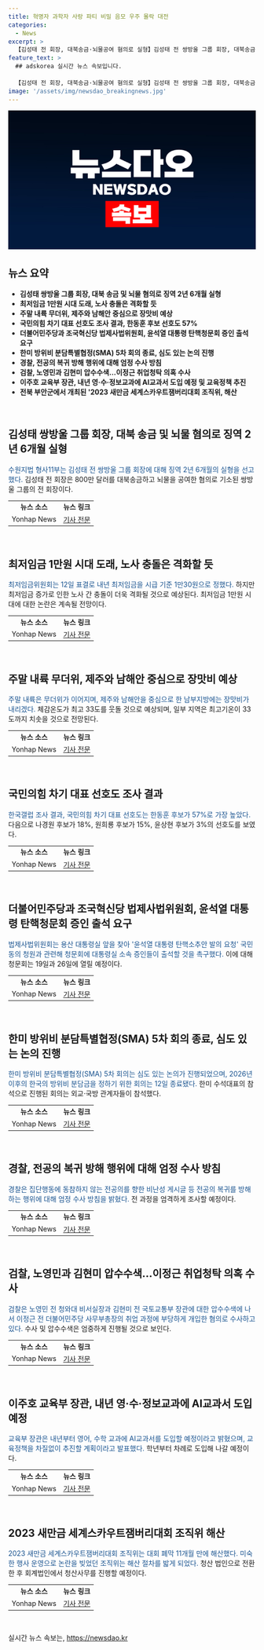 ```yaml
---
title: 혁명자 과학자 사랑 파티 비밀 음모 우주 몰락 대전
categories:
  - News
excerpt: >
  【김성태 전 회장, 대북송금·뇌물공여 혐의로 실형】김성태 전 쌍방울 그룹 회장, 대북송금 및 뇌물공여 혐의로 징역 2년 6개월 실형선고. 수원지법 형사11부는 외국환거래법 위반 등으로 12일 징역형을 선고했다. 김 전 회장은 800만 달러 대북송금과 뇌물공여 등으로 기소돼 1심에서 징역 2년 6개월, 징역 1년에 집행유예 2년을 선고받았다. 김 회장은 실형 선고 후 취재진의 질문에 답했다.【출처: 연합뉴스】
feature_text: >
  ## adskorea 실시간 뉴스 속보입니다.

  【김성태 전 회장, 대북송금·뇌물공여 혐의로 실형】김성태 전 쌍방울 그룹 회장, 대북송금 및 뇌물공여 혐의로 징역 2년 6개월 실형선고. 수원지법 형사11부는 외국환거래법 위반 등으로 12일 징역형을 선고했다. 김 전 회장은 800만 달러 대북송금과 뇌물공여 등으로 기소돼 1심에서 징역 2년 6개월, 징역 1년에 집행유예 2년을 선고받았다. 김 회장은 실형 선고 후 취재진의 질문에 답했다.【출처: 연합뉴스】
image: '/assets/img/newsdao_breakingnews.jpg'
---
```


<p><img src="/assets/img/newsdao_breakingnews.jpg" alt="adskorea 속보" /></p>

<h2 data-ke-size="size26">뉴스 요약</h2>

<ul>
    <li><b>김성태 쌍방울 그룹 회장, 대북 송금 및 뇌물 혐의로 징역 2년 6개월 실형</b></li>
    <li><b>최저임금 1만원 시대 도래, 노사 충돌은 격화할 듯</b></li>
    <li><b>주말 내륙 무더위, 제주와 남해안 중심으로 장맛비 예상</b></li>
    <li><b>국민의힘 차기 대표 선호도 조사 결과, 한동훈 후보 선호도 57%</b></li>
    <li><b>더불어민주당과 조국혁신당 법제사법위원회, 윤석열 대통령 탄핵청문회 증인 출석 요구</b></li>
    <li><b>한미 방위비 분담특별협정(SMA) 5차 회의 종료, 심도 있는 논의 진행</b></li>
    <li><b>경찰, 전공의 복귀 방해 행위에 대해 엄정 수사 방침</b></li>
    <li><b>검찰, 노영민과 김현미 압수수색…이정근 취업청탁 의혹 수사</b></li>
    <li><b>이주호 교육부 장관, 내년 영·수·정보교과에 AI교과서 도입 예정 및 교육정책 추진</b></li>
    <li><b>전북 부안군에서 개최된 '2023 새만금 세계스카우트잼버리대회 조직위, 해산</b></li>
</ul>

<p data-ke-size="size16">&nbsp;</p>

<h2 data-ke-size="size26">김성태 쌍방울 그룹 회장, 대북 송금 및 뇌물 혐의로 징역 2년 6개월 실형</h2>

<p><span style="color: #1a5490;">수원지법 형사11부는 김성태 전 쌍방울 그룹 회장에 대해 징역 2년 6개월의 실형을 선고했다.</span> 김성태 전 회장은 800만 달러를 대북송금하고 뇌물을 공여한 혐의로 기소된 쌍방울 그룹의 전 회장이다.</p>

<table>
    <tr>
        <td style="text-align: center; height: 17px;"><b>뉴스 소스</b></td>
        <td style="text-align: center; height: 17px;"><b>뉴스 링크</b></td>
    </tr>
    <tr>
        <td style="text-align: center; height: 17px;">Yonhap News</td>
        <td style="text-align: center; height: 17px;"><a href="https://www.yna.co.kr/view/AKR20240712099452061">기사 전문</a></td>
    </tr>
</table>

<p data-ke-size="size16">&nbsp;</p>

<h2 data-ke-size="size26">최저임금 1만원 시대 도래, 노사 충돌은 격화할 듯</h2>

<p><span style="color: #1a5490;">최저임금위원회는 12일 표결로 내년 최저임금을 시급 기준 1만30원으로 정했다.</span> 하지만 최저임금 증가로 인한 노사 간 충돌이 더욱 격화될 것으로 예상된다. 최저임금 1만원 시대에 대한 논란은 계속될 전망이다.</p>

<table>
    <tr>
        <td style="text-align: center; height: 17px;"><b>뉴스 소스</b></td>
        <td style="text-align: center; height: 17px;"><b>뉴스 링크</b></td>
    </tr>
    <tr>
        <td style="text-align: center; height: 17px;">Yonhap News</td>
        <td style="text-align: center; height: 17px;"><a href="https://www.yna.co.kr/view/AKR20240712075700530">기사 전문</a></td>
    </tr>
</table>

<p data-ke-size="size16">&nbsp;</p>

<h2 data-ke-size="size26">주말 내륙 무더위, 제주와 남해안 중심으로 장맛비 예상</h2>

<p><span style="color: #1a5490;">주말 내륙은 무더위가 이어지며, 제주와 남해안을 중심으로 한 남부지방에는 장맛비가 내리겠다.</span> 체감온도가 최고 33도를 웃돌 것으로 예상되며, 일부 지역은 최고기온이 33도까지 치솟을 것으로 전망된다.</p>

<table>
    <tr>
        <td style="text-align: center; height: 17px;"><b>뉴스 소스</b></td>
        <td style="text-align: center; height: 17px;"><b>뉴스 링크</b></td>
    </tr>
    <tr>
        <td style="text-align: center; height: 17px;">Yonhap News</td>
        <td style="text-align: center; height: 17px;"><a href="https://www.yna.co.kr/AKR20240712137600530">기사 전문</a></td>
    </tr>
</table>

<p data-ke-size="size16">&nbsp;</p>

<h2 data-ke-size="size26">국민의힘 차기 대표 선호도 조사 결과</h2>

<p><span style="color: #1a5490;">한국갤럽 조사 결과, 국민의힘 차기 대표 선호도는 한동훈 후보가 57%로 가장 높았다.</span> 다음으로 나경원 후보가 18%, 원희룡 후보가 15%, 윤상현 후보가 3%의 선호도를 보였다.</p>

<table>
    <tr>
        <td style="text-align: center; height: 17px;"><b>뉴스 소스</b></td>
        <td style="text-align: center; height: 17px;"><b>뉴스 링크</b></td>
    </tr>
    <tr>
        <td style="text-align: center; height: 17px;">Yonhap News</td>
        <td style="text-align: center; height: 17px;"><a href="https://www.yna.co.kr/view/AKR20240712067700001">기사 전문</a></td>
    </tr>
</table>

<p data-ke-size="size16">&nbsp;</p>

<h2 data-ke-size="size26">더불어민주당과 조국혁신당 법제사법위원회, 윤석열 대통령 탄핵청문회 증인 출석 요구</h2>

<p><span style="color: #1a5490;">법제사법위원회는 용산 대통령실 앞을 찾아 '윤석열 대통령 탄핵소추안 발의 요청' 국민동의 청원과 관련해 청문회에 대통령실 소속 증인들이 출석할 것을 촉구했다.</span> 이에 대해 청문회는 19일과 26일에 열릴 예정이다.</p>

<table>
    <tr>
        <td style="text-align: center; height: 17px;"><b>뉴스 소스</b></td>
        <td style="text-align: center; height: 17px;"><b>뉴스 링크</b></td>
    </tr>
    <tr>
        <td style="text-align: center; height: 17px;">Yonhap News</td>
        <td style="text-align: center; height: 17px;"><a href="https://www.yna.co.kr/view/AKR20240712106600001">기사 전문</a></td>
    </tr>
</table>

<p data-ke-size="size16">&nbsp;</p>

<h2 data-ke-size="size26">한미 방위비 분담특별협정(SMA) 5차 회의 종료, 심도 있는 논의 진행</h2>

<p><span style="color: #1a5490;">한미 방위비 분담특별협정(SMA) 5차 회의는 심도 있는 논의가 진행되었으며, 2026년 이후의 한국의 방위비 분담금을 정하기 위한 회의는 12일 종료됐다.</span> 한미 수석대표의 참석으로 진행된 회의는 외교·국방 관계자들이 참석했다.</p>

<table>
    <tr>
        <td style="text-align: center; height: 17px;"><b>뉴스 소스</b></td>
        <td style="text-align: center; height: 17px;"><b>뉴스 링크</b></td>
    </tr>
    <tr>
        <td style="text-align: center; height: 17px;">Yonhap News</td>
        <td style="text-align: center; height: 17px;"><a href="https://www.yna.co.kr/view/AKR20240712120351504">기사 전문</a></td>
    </tr>
</table>

<p data-ke-size="size16">&nbsp;</p>

<h2 data-ke-size="size26">경찰, 전공의 복귀 방해 행위에 대해 엄정 수사 방침</h2>

<p><span style="color: #1a5490;">경찰은 집단행동에 동참하지 않는 전공의를 향한 비난성 게시글 등 전공의 복귀를 방해하는 행위에 대해 엄정 수사 방침을 밝혔다.</span> 전 과정을 엄격하게 조사할 예정이다.</p>

<table>
    <tr>
        <td style="text-align: center; height: 17px;"><b>뉴스 소스</b></td>
        <td style="text-align: center; height: 17px;"><b>뉴스 링크</b></td>
    </tr>
    <tr>
        <td style="text-align: center; height: 17px;">Yonhap News</td>
        <td style="text-align: center; height: 17px;"><a href="https://www.yna.co.kr/view/AKR20240712119000004">기사 전문</a></td>
    </tr>
</table>

<p data-ke-size="size16">&nbsp;</p>

<h2 data-ke-size="size26">검찰, 노영민과 김현미 압수수색…이정근 취업청탁 의혹 수사</h2>

<p><span style="color: #1a5490;">검찰은 노영민 전 청와대 비서실장과 김현미 전 국토교통부 장관에 대한 압수수색에 나서 이정근 전 더불어민주당 사무부총장의 취업 과정에 부당하게 개입한 혐의로 수사하고 있다.</span> 수사 및 압수수색은 엄중하게 진행될 것으로 보인다.</p>

<table>
    <tr>
        <td style="text-align: center; height: 17px;"><b>뉴스 소스</b></td>
        <td style="text-align: center; height: 17px;"><b>뉴스 링크</b></td>
    </tr>
    <tr>
        <td style="text-align: center; height: 17px;">Yonhap News</td>
        <td style="text-align: center; height: 17px;"><a href="https://www.yna.co.kr/view/AKR20240712081351004">기사 전문</a></td>
    </tr>
</table>

<p data-ke-size="size16">&nbsp;</p>

<h2 data-ke-size="size26">이주호 교육부 장관, 내년 영·수·정보교과에 AI교과서 도입 예정</h2>

<p><span style="color: #1a5490;">교육부 장관은 내년부터 영어, 수학 교과에 AI교과서를 도입할 예정이라고 밝혔으며, 교육정책을 차질없이 추진할 계획이라고 발표했다.</span> 학년부터 차례로 도입해 나갈 예정이다.</p>

<table>
    <tr>
        <td style="text-align: center; height: 17px;"><b>뉴스 소스</b></td>
        <td style="text-align: center; height: 17px;"><b>뉴스 링크</b></td>
    </tr>
    <tr>
        <td style="text-align: center; height: 17px;">Yonhap News</td>
        <td style="text-align: center; height: 17px;"><a href="https://www.yna.co.kr/view/AKR20240712065500530">기사 전문</a></td>
    </tr>
</table>

<p data-ke-size="size16">&nbsp;</p>

<h2 data-ke-size="size26">2023 새만금 세계스카우트잼버리대회 조직위 해산</h2>

<p><span style="color: #1a5490;">2023 새만금 세계스카우트잼버리대회 조직위는 대회 폐막 11개월 만에 해산했다. 미숙한 행사 운영으로 논란을 빚었던 조직위는 해산 절차를 밟게 되었다.</span> 청산 법인으로 전환한 후 회계법인에서 청산사무를 진행할 예정이다.</p>

<table>
    <tr>
        <td style="text-align: center; height: 17px;"><b>뉴스 소스</b></td>
        <td style="text-align: center; height: 17px;"><b>뉴스 링크</b></td>
    </tr>
    <tr>
        <td style="text-align: center; height: 17px;">Yonhap News</td>
        <td style="text-align: center; height: 17px;"><a href="https://www.yna.co.kr/view/AKR20240712079100530">기사 전문</a></td>
    </tr>
</table>

<p data-ke-size="size16">&nbsp;</p>
실시간 뉴스 속보는, <a href="https://newsdao.kr" rel="dofollow">https://newsdao.kr</a>


